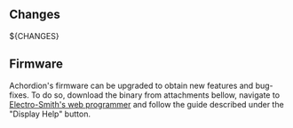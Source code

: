 ## Changes

${CHANGES}

## Firmware

Achordion's firmware can be upgraded to obtain new features and bug-fixes. To do
so, download the binary from attachments bellow, navigate to [Electro-Smith's
web programmer](https://electro-smith.github.io/Programmer/) and follow the
guide described under the "Display Help" button.

